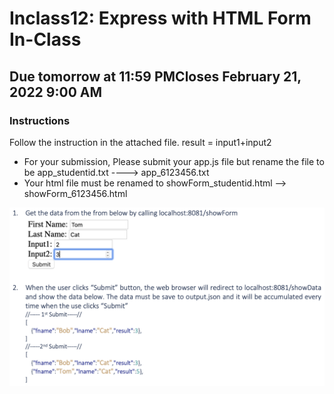 # Inclass12: Express with HTML Form In-Class
## Due tomorrow at 11:59 PMCloses February 21, 2022 9:00 AM
### **Instructions**
Follow the instruction in the attached file. 
result = input1+input2
- For your submission, Please submit your app.js file but rename the file to be app_studentid.txt ----> app_6123456.txt
- Your html file must be renamed to showForm_studentid.html --> showForm_6123456.html

![prob](prob.png)